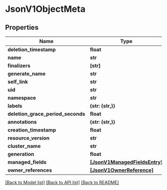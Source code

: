 # JsonV1ObjectMeta


## Properties
Name | Type | Description | Notes
------------ | ------------- | ------------- | -------------
**deletion_timestamp** | **float** |  | [optional] 
**name** | **str** |  | [optional] 
**finalizers** | **[str]** |  | [optional] 
**generate_name** | **str** |  | [optional] 
**self_link** | **str** |  | [optional] 
**uid** | **str** |  | [optional] 
**namespace** | **str** |  | [optional] 
**labels** | **{str: (str,)}** |  | [optional] 
**deletion_grace_period_seconds** | **float** |  | [optional] 
**annotations** | **{str: (str,)}** |  | [optional] 
**creation_timestamp** | **float** |  | [optional] 
**resource_version** | **str** |  | [optional] 
**cluster_name** | **str** |  | [optional] 
**generation** | **float** |  | [optional] 
**managed_fields** | [**[JsonV1ManagedFieldsEntry]**](JsonV1ManagedFieldsEntry.md) |  | [optional] 
**owner_references** | [**[JsonV1OwnerReference]**](JsonV1OwnerReference.md) |  | [optional] 

[[Back to Model list]](../README.md#documentation-for-models) [[Back to API list]](../README.md#documentation-for-api-endpoints) [[Back to README]](../README.md)


